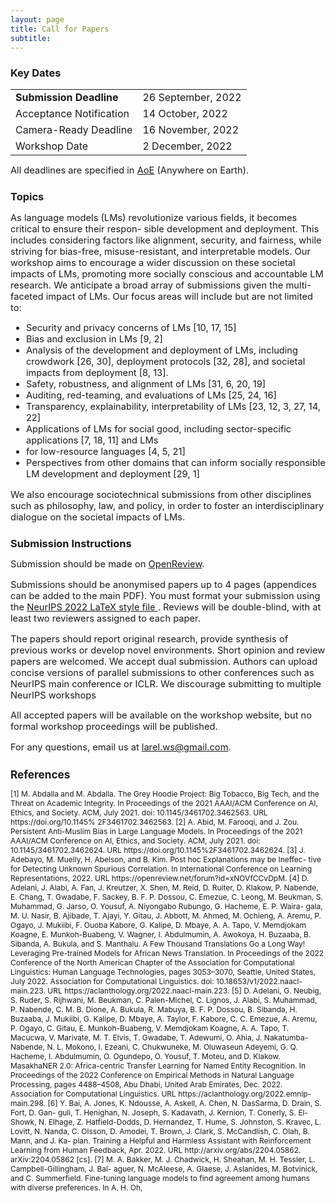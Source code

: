 ```yaml
---
layout: page
title: Call for Papers
subtitle: 
---
```


<h3 style='margin-bottom: 10pt;'>Key Dates</h3>

<div class='description' style='font-size: 11pt;align: center'>

<table style='margin-bottom:10pt;'>
	<tr>
		<td> <b>Submission Deadline</b></td> 
		<td> 26 September, 2022 </td>
	</tr>
	<tr>
		<td> Acceptance Notification </td>
		<td> 14 October, 2022 </td>
	</tr>
	<tr>
		<td> Camera-Ready Deadline</td>
		<td> 16 November, 2022</td>
	</tr>
	<tr>
		<td> Workshop Date</td>
		<td> 2 December, 2022</td>
	</tr>
</table>

<p>All deadlines are specified in <a href="https://www.timeanddate.com/time/zones/aoe" target="_blank">AoE</a> (Anywhere on Earth).
</p>

</div>

<h3 style='margin-bottom: 10pt;'>Topics</h3>

<div class='description' style='font-size: 11pt;'>

As language models (LMs) revolutionize various fields, it becomes critical to ensure their respon-
sible development and deployment. This includes considering factors like alignment, security, and
fairness, while striving for bias-free, misuse-resistant, and interpretable models. Our workshop aims
to encourage a wider discussion on these societal impacts of LMs, promoting more socially conscious
and accountable LM research. We anticipate a broad array of submissions given the multi-faceted
impact of LMs. Our focus areas will include but are not limited to:

<ul>
<li>Security and privacy concerns of LMs [10, 17, 15] </li>
<li>Bias and exclusion in LMs [9, 2] </li>
<li>Analysis of the development and deployment of LMs, including crowdwork [26, 30], deployment protocols [32, 28], and societal impacts from deployment [8, 13]. </li>
<li>Safety, robustness, and alignment of LMs [31, 6, 20, 19] </li>
<li>Auditing, red-teaming, and evaluations of LMs [25, 24, 16] </li>
<li>Transparency, explainability, interpretability of LMs [23, 12, 3, 27, 14, 22] </li>
<li>Applications of LMs for social good, including sector-specific applications [7, 18, 11] and LMs </li>
<li>for low-resource languages [4, 5, 21] </li>
<li>Perspectives from other domains that can inform socially responsible LM development and
deployment [29, 1] </li>
</ul>

We also encourage sociotechnical submissions from other disciplines such as philosophy, law, and
policy, in order to foster an interdisciplinary dialogue on the societal impacts of LMs.

</div>


<h3 style='margin-bottom: 10pt;'>Submission Instructions</h3>

<div class='description' style='font-size: 11pt;'>
<p>Submission should be made on <a href="https://openreview.net/group?id=NeurIPS.cc/2022/Workshop/LaReL" target="_blank">OpenReview</a>.</p>

<p> Submissions should be anonymised papers up to 4 pages (appendices can be added to the main PDF). You must format your submission using the <a href="https://neurips.cc/Conferences/2022/PaperInformation/StyleFiles" target="_blank"> NeurIPS 2022 LaTeX style file </a>. Reviews will be double-blind, with at least two reviewers assigned to each paper.</p> 

<p>The papers should report original research, provide synthesis of previous works or develop novel environments. Short opinion and review papers are welcomed. We accept dual submission. Authors can upload concise versions of parallel submissions to other conferences such as NeurIPS main conference or ICLR. We discourage submitting to multiple NeurIPS workshops</p>

<p>All accepted papers will be available on the workshop website, but no formal workshop proceedings will be published.</p>

<p>For any questions, email us at <a href='mailto:larel.ws@gmail.com'>larel.ws@gmail.com</a>.</p>

<h3 style='margin-bottom: 10pt;'>References</h3>


<div class='references' style='font-size:9pt'>
<p> 
[1] M. Abdalla and M. Abdalla. The Grey Hoodie Project: Big Tobacco, Big Tech, and the Threat
on Academic Integrity. In Proceedings of the 2021 AAAI/ACM Conference on AI, Ethics, and
Society. ACM, July 2021. doi: 10.1145/3461702.3462563. URL https://doi.org/10.1145%
2F3461702.3462563.
[2] A. Abid, M. Farooqi, and J. Zou. Persistent Anti-Muslim Bias in Large Language Models. In
Proceedings of the 2021 AAAI/ACM Conference on AI, Ethics, and Society. ACM, July 2021.
doi: 10.1145/3461702.3462624. URL https://doi.org/10.1145%2F3461702.3462624.
[3] J. Adebayo, M. Muelly, H. Abelson, and B. Kim. Post hoc Explanations may be Ineffec-
tive for Detecting Unknown Spurious Correlation. In International Conference on Learning
Representations, 2022. URL https://openreview.net/forum?id=xNOVfCCvDpM.
[4] D. Adelani, J. Alabi, A. Fan, J. Kreutzer, X. Shen, M. Reid, D. Ruiter, D. Klakow, P. Nabende,
E. Chang, T. Gwadabe, F. Sackey, B. F. P. Dossou, C. Emezue, C. Leong, M. Beukman,
S. Muhammad, G. Jarso, O. Yousuf, A. Niyongabo Rubungo, G. Hacheme, E. P. Waira-
gala, M. U. Nasir, B. Ajibade, T. Ajayi, Y. Gitau, J. Abbott, M. Ahmed, M. Ochieng,
A. Aremu, P. Ogayo, J. Mukiibi, F. Ouoba Kabore, G. Kalipe, D. Mbaye, A. A. Tapo,
V. Memdjokam Koagne, E. Munkoh-Buabeng, V. Wagner, I. Abdulmumin, A. Awokoya,
H. Buzaaba, B. Sibanda, A. Bukula, and S. Manthalu. A Few Thousand Translations Go
a Long Way! Leveraging Pre-trained Models for African News Translation. In Proceedings
of the 2022 Conference of the North American Chapter of the Association for Computational
Linguistics: Human Language Technologies, pages 3053–3070, Seattle, United States, July
2022. Association for Computational Linguistics. doi: 10.18653/v1/2022.naacl-main.223. URL
https://aclanthology.org/2022.naacl-main.223.
[5] D. Adelani, G. Neubig, S. Ruder, S. Rijhwani, M. Beukman, C. Palen-Michel, C. Lignos,
J. Alabi, S. Muhammad, P. Nabende, C. M. B. Dione, A. Bukula, R. Mabuya, B. F. P. Dossou,
B. Sibanda, H. Buzaaba, J. Mukiibi, G. Kalipe, D. Mbaye, A. Taylor, F. Kabore, C. C. Emezue,
A. Aremu, P. Ogayo, C. Gitau, E. Munkoh-Buabeng, V. Memdjokam Koagne, A. A. Tapo,
T. Macucwa, V. Marivate, M. T. Elvis, T. Gwadabe, T. Adewumi, O. Ahia, J. Nakatumba-
Nabende, N. L. Mokono, I. Ezeani, C. Chukwuneke, M. Oluwaseun Adeyemi, G. Q. Hacheme,
I. Abdulmumin, O. Ogundepo, O. Yousuf, T. Moteu, and D. Klakow. MasakhaNER 2.0:
Africa-centric Transfer Learning for Named Entity Recognition. In Proceedings of the 2022
Conference on Empirical Methods in Natural Language Processing, pages 4488–4508, Abu
Dhabi, United Arab Emirates, Dec. 2022. Association for Computational Linguistics. URL
https://aclanthology.org/2022.emnlp-main.298.
[6] Y. Bai, A. Jones, K. Ndousse, A. Askell, A. Chen, N. DasSarma, D. Drain, S. Fort, D. Gan-
guli, T. Henighan, N. Joseph, S. Kadavath, J. Kernion, T. Conerly, S. El-Showk, N. Elhage,
Z. Hatfield-Dodds, D. Hernandez, T. Hume, S. Johnston, S. Kravec, L. Lovitt, N. Nanda,
C. Olsson, D. Amodei, T. Brown, J. Clark, S. McCandlish, C. Olah, B. Mann, and J. Ka-
plan. Training a Helpful and Harmless Assistant with Reinforcement Learning from Human
Feedback, Apr. 2022. URL http://arxiv.org/abs/2204.05862. arXiv:2204.05862 [cs].
[7] M. A. Bakker, M. J. Chadwick, H. Sheahan, M. H. Tessler, L. Campbell-Gillingham, J. Bal-
aguer, N. McAleese, A. Glaese, J. Aslanides, M. Botvinick, and C. Summerfield. Fine-tuning
language models to find agreement among humans with diverse preferences. In A. H. Oh,


</div>

